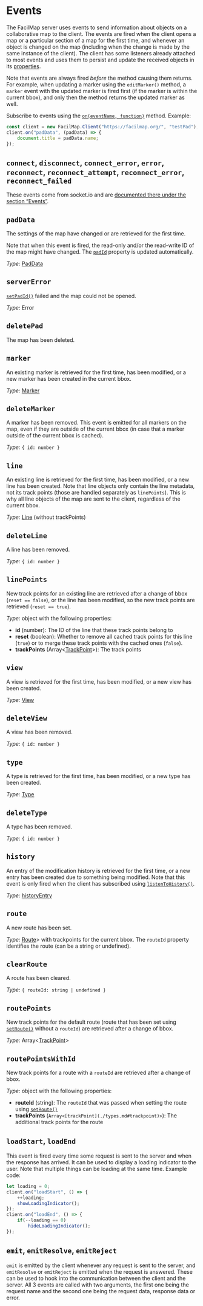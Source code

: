 # Events

The FacilMap server uses events to send information about objects on a collaborative map to the client. The events are fired when the client opens a map or a particular section of a map for the first time, and whenever an object is changed on the map (including when the change is made by the same instance of the client). The client has some listeners already attached to most events and uses them to persist and update the received objects in its [properties](./properties.md).

Note that events are always fired _before_ the method causing them returns. For example, when updating a marker using the `editMarker()` method, a `marker` event with the updated marker is fired first (if the marker is within the current bbox), and only then the method returns the updated marker as well.

Subscribe to events using the [`on(eventName, function)`](./methods.md#on-eventname-function) method. Example:

```js
const client = new FacilMap.Client("https://facilmap.org/", "testPad");
client.on("padData", (padData) => {
	document.title = padData.name;
});
```

## `connect`, `disconnect`, `connect_error`, `error`, `reconnect`, `reconnect_attempt`, `reconnect_error`, `reconnect_failed`

These events come from socket.io and are [documented there under the section “Events”](http://socket.io/docs/client-api/).

## `padData`

The settings of the map have changed or are retrieved for the first time.

Note that when this event is fired, the read-only and/or the read-write ID of the map might have changed. The [`padId`](./properties.md#padid)
property is updated automatically.

_Type:_ [PadData](./types.md#paddata)

## `serverError`

[`setPadId()`](./methods.md#setpadid-padid) failed and the map could not be opened.

_Type:_ Error

## `deletePad`

The map has been deleted.

## `marker`

An existing marker is retrieved for the first time, has been modified, or a new marker has been created in the current bbox.

_Type:_ [Marker](./types.md#marker)

## `deleteMarker`

A marker has been removed. This event is emitted for all markers on the map, even if they are outside of the current bbox
(in case that a marker outside of the current bbox is cached).

_Type:_ `{ id: number }`

## `line`

An existing line is retrieved for the first time, has been modified, or a new line has been created. Note that line
objects only contain the line metadata, not its track points (those are handled separately as `linePoints`). This is why
all line objects of the map are sent to the client, regardless of the current bbox.

_Type:_ [Line](./types.md#line) (without trackPoints)

## `deleteLine`

A line has been removed.

_Type:_ `{ id: number }`

## `linePoints`

New track points for an existing line are retrieved after a change of bbox (`reset == false`), or the line has been
modified, so the new track points are retrieved (`reset == true`).

_Type:_ object with the following properties:
* __id__ (number): The ID of the line that these track points belong to
* __reset__ (boolean): Whether to remove all cached track points for this line (`true`) or to merge these track points
  with the cached ones (`false`).
* __trackPoints__ (Array<[TrackPoint](./types.md#trackpoint)>): The track points

## `view`

A view is retrieved for the first time, has been modified, or a new view has been created.

_Type:_ [View](./types.md#view)

## `deleteView`

A view has been removed.

_Type:_ `{ id: number }`

## `type`

A type is retrieved for the first time, has been modified, or a new type has been created.

_Type:_ [Type](./types.md#type)

## `deleteType`

A type has been removed.

_Type:_ `{ id: number }`

## `history`

An entry of the modification history is retrieved for the first time, or a new entry has been created due to something
being modified. Note that this event is only fired when the client has subscribed using [`listenToHistory()`](./methods.md#listentohistory).

_Type:_ [historyEntry](./types.md#historyentry)

## `route`

A new route has been set.

_Type:_ [Route](./types.md#route)> with trackpoints for the current bbox. The `routeId` property identifies the route (can be a string or undefined).

## `clearRoute`

A route has been cleared.

_Type:_ `{ routeId: string | undefined }`

## `routePoints`

New track points for the default route (route that has been set using [`setRoute()`](./methods.md#setroute-data) without a `routeId`) are retrieved after a change of bbox.

_Type:_ Array<[TrackPoint](./types.md#trackpoint)>

## `routePointsWithId`

New track points for a route with a `routeId` are retrieved after a change of bbox.

_Type:_ object with the following properties:
* **routeId** (string): The `routeId` that was passed when setting the route using [`setRoute()`](./methods.md#setroute-data)
* **trackPoints** (`Array<[trackPoint](./types.md#trackpoint)>`): The additional track points for the route

## `loadStart`, `loadEnd`

This event is fired every time some request is sent to the server and when the response has arrived. It can be used to
display a loading indicator to the user. Note that multiple things can be loading at the same time. Example code:

```js
let loading = 0;
client.on("loadStart", () => {
	++loading;
	showLoadingIndicator();
});
client.on("loadEnd", () => {
	if(--loading == 0)
		hideLoadingIndicator();
});
```

## `emit`, `emitResolve`, `emitReject`

`emit` is emitted by the client whenever any request is sent to the server, and `emitResolve` or `emitReject` is emitted when the request is answered. These can be used to hook into the communication between the client and the server. All 3 events are called with two arguments, the first one being the request name and the second one being the request data, response data or error.
